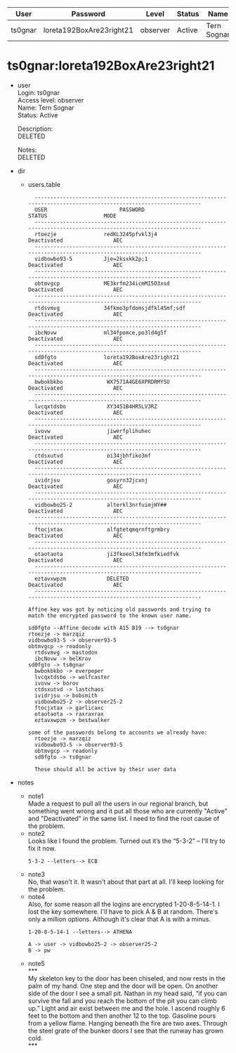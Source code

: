 | User         | Password                          | Level    | Status     | Name          |  
|--------------|-----------------------------------|----------|------------|---------------|    
| ts0gnar      | loreta192BoxAre23right21          | observer | Active     | Tern Sognar   | 

# ts0gnar:loreta192BoxAre23right21 

* user<br>
  Login: ts0gnar<br>
  Access level: observer<br>
  Name: Tern Sognar<br>
  Status: Active<br>

  Description:<br>
  DELETED<br>

  Notes:<br>
  DELETED<br>

* dir
  * users.table<br>
    ```
      --------------------------------------------------------------------------------------------------------------------
      USER                       PASSWORD                                     STATUS                  MODE
      --------------------------------------------------------------------------------------------------------------------
      rtoezje               redKL3245pfvkl3j4                              Deactivated                AEC
      --------------------------------------------------------------------------------------------------------------------
      vidbowbo93-5          Jje=2ksxkk2p;1                                 Deactivated                AEC
      --------------------------------------------------------------------------------------------------------------------
      obtmvgcp              ME3krfm234icmMI5O3xsd                          Deactivated                AEC
      --------------------------------------------------------------------------------------------------------------------
      rtdsvmvg              34fkmo3pfdomsjdfkl45mf;sdf                     Deactivated                AEC
      --------------------------------------------------------------------------------------------------------------------
      ibcNovw               ml34fpomce,po3ld4g5f                           Deactivated                AEC
      --------------------------------------------------------------------------------------------------------------------
      sd0fgto               loreta192BoxAre23right21                       Deactivated                AEC
      --------------------------------------------------------------------------------------------------------------------
      bwbokbkbo              WX7571A4GE6XPRDRMY5U                          Deactivated                AEC
      --------------------------------------------------------------------------------------------------------------------
      lvcqxtdsbo             XY3451B4HR5LV3RZ                              Deactivated                AEC
      --------------------------------------------------------------------------------------------------------------------
      ivovw                  jiwerfplihuhec                                Deactivated                AEC
      --------------------------------------------------------------------------------------------------------------------
      ctdsxutvd              oi34jbhfiko3mf                                Deactivated                AEC
      --------------------------------------------------------------------------------------------------------------------
      ividrjsu               gosyrn32jcxnj                                 Deactivated                AEC
      --------------------------------------------------------------------------------------------------------------------
      vidbowbo25-2           alterkl3nrfuimjHY##                           Deactivated                AEC
      --------------------------------------------------------------------------------------------------------------------
      ftocjxtax              alfgtetqmqrnftgrmbry                          Deactivated                AEC
      --------------------------------------------------------------------------------------------------------------------
      otaotaota              ji3fkoeol34fm3mfkiedfvk                       Deactivated                AEC
      --------------------------------------------------------------------------------------------------------------------
      eztavxwpzm             DELETED                                       Deactivated                AEC
      --------------------------------------------------------------------------------------------------------------------
    ```

        Affine key was got by noticing old passwords and trying to match the encrypted password to the known user name.
        
        sd0fgto --Affine decode with A15 B19 --> ts0gnar
        rtoezje -> marzqiz
        vidbowbo93-5 -> observer93-5
        obtmvgcp -> readonly
          rtdsvmvg -> mastodon
          ibcNovw -> belKrov
        sd0fgto -> ts0gnar
          bwbokbkbo -> everpeper
          lvcqxtdsbo -> wolfcaster
          ivovw -> borov
          ctdsxutvd -> lastchaos
          ividrjsu -> bobsmith
          vidbowbo25-2 -> observer25-2
          ftocjxtax -> garlicaxc
          otaotaota -> raxraxrax
          eztavxwpzm -> bestwalker
          
        

    ```
    some of the passwords belong to accounts we already have:
      rtoezje -> marzqiz
      vidbowbo93-5 -> observer93-5
      obtmvgcp -> readonly
      sd0fgto -> ts0gnar

      These should all be active by their user data
    
    ```

* notes
  * note1 <br>
    Made a request to pull all the users in our regional branch, but something went wrong and it put all those who are currently "Active" and "Deactivated" in the same list. I need to find the root cause of the problem.
  * note2 <br>
    Looks like I found the problem. Turned out it’s the “5-3-2” – I'll try to fix it now.<br>
    ```
    5-3-2 --letters--> ECB
    ```
  * note3 <br>
    No, that wasn't it. It wasn't about that part at all. I'll keep looking for the problem.
  * note4 <br>
    Also, for some reason all the logins are encrypted 1-20-8-5-14-1. I lost the key somewhere. I'll have to pick A & B at random. There's only a million options. Although it's clear that A is with a minus.<br>
    ```
    1-20-8-5-14-1 --letters--> ATHENA

    A -> user -> vidbowbo25-2 -> observer25-2
    B -> pw
    ```
  * note5 <br>
    \*\*\*<br>
    My skeleton key to the door has been chiseled, and now rests in the palm of my hand. One step and the door will be open. On another side of the door I see a small pit. Nathan in my head said, “if you can survive the fall and you reach the bottom of the pit you can climb up.” Light and air exist between me and the hole. I ascend roughly 6 feet to the bottom and then another 12 to the top. Gasoline pours from a yellow flame. Hanging beneath the fire are two axes. Through the steel grate of the bunker doors I see that the runway has grown cold.<br>
    \*\*\*<br>
